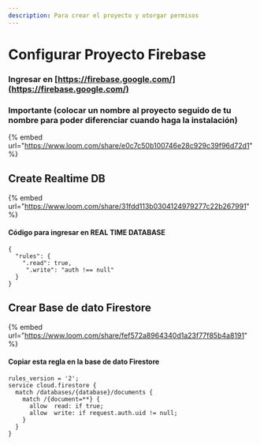 ```yaml
---
description: Para crear el proyecto y otorgar permisos
---
```


# Configurar Proyecto Firebase

### Ingresar en [https://firebase.google.com/](https://firebase.google.com/)

### Importante \(colocar un nombre al proyecto seguido de tu nombre para poder diferenciar cuando haga la instalación\)

{% embed url="https://www.loom.com/share/e0c7c50b100746e28c929c39f96d72d1" %}

## Create Realtime DB

{% embed url="https://www.loom.com/share/31fdd113b0304124979277c22b267991" %}

#### Código para ingresar en REAL TIME DATABASE

```text
{  
  "rules": {  
    ".read": true,  
     ".write": "auth !== null"  
  }  
}
```

## Crear  Base de dato Firestore

{% embed url="https://www.loom.com/share/fef572a8964340d1a23f77f85b4a8191" %}

#### Copiar esta regla en la base de dato Firestore

```text
rules_version = '2'; 
service cloud.firestore { 
  match /databases/{database}/documents {
    match /{document=**} {
      allow  read: if true;
      allow  write: if request.auth.uid != null;
    }
  }
}
```

